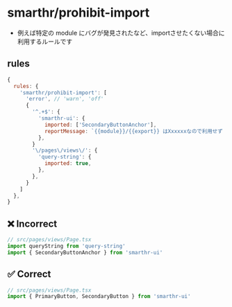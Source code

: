 # smarthr/prohibit-import

- 例えば特定の module にバグが発見されたなど、importさせたくない場合に利用するルールです

## rules

```js
{
  rules: {
    'smarthr/prohibit-import': [
      'error', // 'warn', 'off'
      {
        '^.+$': {
          'smarthr-ui': {
            imported: ['SecondaryButtonAnchor'],
            reportMessage: `{{module}}/{{export}} はXxxxxxなので利用せず yyyy/zzzz を利用してください`
          }, 
        }
        '\/pages\/views\/': {
          'query-string': {
            imported: true,
          },
        },
      }
    ]
  },
}
```

## ❌ Incorrect

```js
// src/pages/views/Page.tsx
import queryString from 'query-string'
import { SecondaryButtonAnchor } from 'smarthr-ui'
```

## ✅ Correct


```js
// src/pages/views/Page.tsx
import { PrimaryButton, SecondaryButton } from 'smarthr-ui'
```

